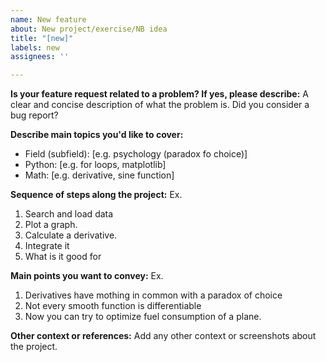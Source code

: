 ```yaml
---
name: New feature
about: New project/exercise/NB idea
title: "[new]"
labels: new
assignees: ''

---
```


**Is your feature request related to a problem? If yes, please describe:**
A clear and concise description of what the problem is. Did you consider a bug report?

**Describe main topics you'd like to cover:**
 - Field (subfield): [e.g. psychology (paradox fo choice)]
 - Python: [e.g. for loops, matplotlib]
 - Math: [e.g. derivative, sine function]

**Sequence of steps along the project:**
Ex.
1. Search and load data
2. Plot a graph.
3. Calculate a derivative.
4. Integrate it
5. What is it good for

**Main points you want to convey:**
Ex.
1. Derivatives have mothing in common with a paradox of choice
2. Not every smooth function is differentiable
3. Now you can try to optimize fuel consumption of a plane. 

**Other context or references:**
Add any other context or screenshots about the project.
